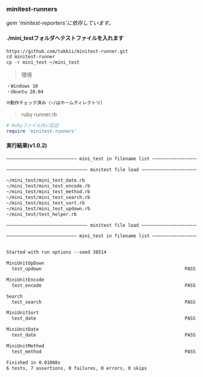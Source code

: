 ### minitest-runners

_gem 'minitest-reporters'に依存しています。_

#### ./mini_testフォルダへテストファイルを入れます

```markdown
https://github.com/takkii/minitest-runner.git
cd minitest-runner
cp -r mini_test ~/mini_test
```

> 環境

```markdown
・Windows 10
・Ubuntu 20.04

※動作チェック済み（~/はホームディレクトリ）
```

> ruby runner.rb

```ruby
# Rubyファイル内に記述
require 'minitest-runners'
```

#### 実行結果(v1.0.2)

```markdown
~~~~~~~~~~~~~~~~~~~~~~~~~~ mini_test in filename list ~~~~~~~~~~~~~~~~~~~~~~~~~~

~~~~~~~~~~~~~~~~~~~~~~~~~~~~~~ minitest file load ~~~~~~~~~~~~~~~~~~~~~~~~~~~~~~

~/mini_test/mini_test_date.rb
~/mini_test/mini_test_encode.rb
~/mini_test/mini_test_method.rb
~/mini_test/mini_test_search.rb
~/mini_test/mini_test_sort.rb
~/mini_test/mini_test_updown.rb
~/mini_test/test_helper.rb

~~~~~~~~~~~~~~~~~~~~~~~~~~~~~~ minitest file load ~~~~~~~~~~~~~~~~~~~~~~~~~~~~~~

~~~~~~~~~~~~~~~~~~~~~~~~~~ mini_test in filename list ~~~~~~~~~~~~~~~~~~~~~~~~~~


Started with run options --seed 38514

MiniUnitUpDown
  test_updown                                                     PASS (0.00s)

MiniUnitEncode
  test_encode                                                     PASS (0.00s)

Search
  test_search                                                     PASS (0.00s)

MiniUnitSort
  test_date                                                       PASS (0.00s)

MiniUnitDate
  test_date                                                       PASS (0.00s)

MiniUnitMethod
  test_method                                                     PASS (0.00s)

Finished in 0.01008s
6 tests, 7 assertions, 0 failures, 0 errors, 0 skips
```
